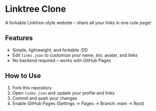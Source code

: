 # Linktree Clone

A forkable Linktree-style website – share all your links in one cute page!  

## Features
- Simple, lightweight, and forkable :DD  
- Edit `links.json` to customize your name, bio, avatar, and links  
- No backend required – works with GitHub Pages  

## How to Use
1. Fork this repository  
2. Open `links.json` and update your profile and links  
3. Commit and push your changes  
4. Enable GitHub Pages (Settings → Pages → Branch: main → Root)    
